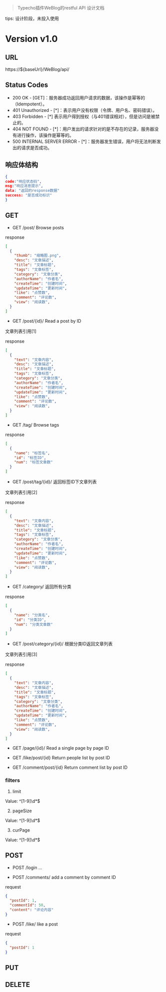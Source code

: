 > Typecho插件WeBlog的restful API 设计文档

tips: 设计阶段，未投入使用

# Version v1.0

## URL

https://${baseUrl}/WeBlog/api/

## Status Codes

- 200 OK - [GET]：服务器成功返回用户请求的数据，该操作是幂等的（Idempotent）。
- 401 Unauthorized - [*]：表示用户没有权限（令牌、用户名、密码错误）。
- 403 Forbidden - [*] 表示用户得到授权（与401错误相对），但是访问是被禁止的。
- 404 NOT FOUND - [*]：用户发出的请求针对的是不存在的记录，服务器没有进行操作，该操作是幂等的。
- 500 INTERNAL SERVER ERROR - [*]：服务器发生错误，用户将无法判断发出的请求是否成功。

## 响应体结构

```json
{
code:"响应状态码",
msg:"响应消息提示",
data: "返回的response数据"
success: "是否成功标识"
}
```

## GET

- GET	/post/	Browse posts

response
```json
[
  {
    "thumb": "缩略图.png",
    "desc": "文章描述",
    "title": "文章标题",
    "tags": "文章标签",
    "category": "文章分类", 
    "authorName": "作者名",
    "createTime": "创建时间",
    "updateTime": "更新时间",
    "like": "点赞数",
    "comment": "评论数",
    "view": "阅读数",
  }
]
```

- GET	/post/{id}/	Read a post by ID

文章列表引用[1]

response
```json
[
  {
    "text": "文章内容", 
    "desc": "文章描述",
    "title": "文章标题",
    "tags": "文章标签", 
    "category": "文章分类", 
    "authorName": "作者名",
    "createTime": "创建时间",
    "updateTime": "更新时间",
    "like": "点赞数",
    "comment": "评论数",
    "view": "阅读数",
  }
]
```

- GET	/tag/	Browse tags

response
```json
[
  {
    "name": "标签名",
    "id": "标签ID",
    "num": "标签文章数"
  }
]
```

- GET	/post/tag/{id}/	返回标签ID下文章列表

文章列表引用[2]

response
```json
[
  {
    "text": "文章内容", 
    "desc": "文章描述",
    "title": "文章标题",
    "tags": "文章标签", 
    "category": "文章分类", 
    "authorName": "作者名",
    "createTime": "创建时间",
    "updateTime": "更新时间",
    "like": "点赞数",
    "comment": "评论数",
    "view": "阅读数",
  }
]
```

- GET	/category/	返回所有分类

response
```json
[
  {
    "name": "分类名",
    "id": "分类ID",
    "num": "分类文章数"
  }
]
```

- GET	/post/category/{id}/	根据分类ID返回文章列表

文章列表引用[3]

response
```json
[
  {
    "text": "文章内容", 
    "desc": "文章描述",
    "title": "文章标题",
    "tags": "文章标签", 
    "category": "文章分类", 
    "authorName": "作者名",
    "createTime": "创建时间",
    "updateTime": "更新时间",
    "like": "点赞数",
    "comment": "评论数",
    "view": "阅读数",
  }
]
```

- GET	/page/{id}/	Read a single page by page ID

- GET /like/post/{id} Return people list by post ID
- GET /comment/post/{id} Return comment list by post ID

### filters

1. limit

Value: ^[1-9]\d*$

2. pageSize

Value: ^[1-9]\d*$

3. curPage

Value: ^[1-9]\d*$


## POST
- POST /login
... 

- POST /comments/ add a comment by comment ID

request
```json
{
  "postId": 1,
  "commentId": 50,
  "content": "评论内容"
}
```
- POST /like/ like a post

request
```json
{
  "postId": 1
}
```

## PUT

## DELETE


